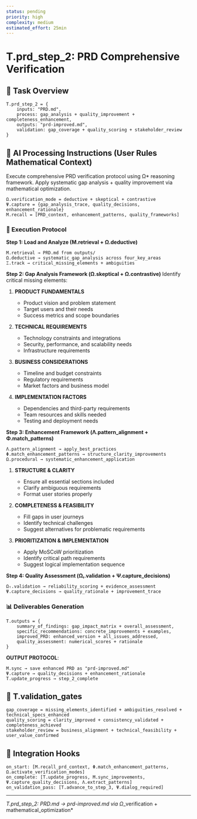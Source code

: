 ```yaml
---
status: pending
priority: high
complexity: medium
estimated_effort: 25min
---
```

# T.prd_step_2: PRD Comprehensive Verification

## 🎯 Task Overview
```
T.prd_step_2 = {
    inputs: "PRD.md",
    process: gap_analysis + quality_improvement + completeness_enhancement,
    outputs: "prd-improved.md",
    validation: gap_coverage + quality_scoring + stakeholder_review
}
```

## 🎯 AI Processing Instructions (User Rules Mathematical Context)

Execute comprehensive PRD verification protocol using Ω* reasoning framework. Apply systematic gap analysis + quality improvement via mathematical optimization.

```
Ω.verification_mode = deductive + skeptical + contrastive
Ψ.capture = {gap_analysis_trace, quality_decisions, enhancement_rationale}
M.recall = [PRD_context, enhancement_patterns, quality_frameworks]
```

### **🔄 Execution Protocol**

**Step 1: Load and Analyze (M.retrieval + Ω.deductive)**
```
M.retrieval → PRD.md from outputs/
Ω.deductive → systematic_gap_analysis across four_key_areas
Ξ.track → critical_missing_elements + ambiguities
```

**Step 2: Gap Analysis Framework (Ω.skeptical + Ω.contrastive)**
Identify critical missing elements:

1. **PRODUCT FUNDAMENTALS**
   - Product vision and problem statement
   - Target users and their needs  
   - Success metrics and scope boundaries

2. **TECHNICAL REQUIREMENTS**
   - Technology constraints and integrations
   - Security, performance, and scalability needs
   - Infrastructure requirements

3. **BUSINESS CONSIDERATIONS**
   - Timeline and budget constraints
   - Regulatory requirements
   - Market factors and business model

4. **IMPLEMENTATION FACTORS**
   - Dependencies and third-party requirements
   - Team resources and skills needed
   - Testing and deployment needs

**Step 3: Enhancement Framework (Λ.pattern_alignment + Φ.match_patterns)**
```
Λ.pattern_alignment → apply_best_practices
Φ.match_enhancement_patterns → structure_clarity_improvements
Ω.procedural → systematic_enhancement_application
```

1. **STRUCTURE & CLARITY**
   - Ensure all essential sections included
   - Clarify ambiguous requirements
   - Format user stories properly

2. **COMPLETENESS & FEASIBILITY**
   - Fill gaps in user journeys
   - Identify technical challenges
   - Suggest alternatives for problematic requirements

3. **PRIORITIZATION & IMPLEMENTATION**
   - Apply MoSCoW prioritization
   - Identify critical path requirements
   - Suggest logical implementation sequence

**Step 4: Quality Assessment (Ωₜ.validation + Ψ.capture_decisions)**
```
Ωₜ.validation → reliability_scoring + evidence_assessment
Ψ.capture_decisions → quality_rationale + improvement_trace
```

### **📊 Deliverables Generation**
```
T.outputs = {
    summary_of_findings: gap_impact_matrix + overall_assessment,
    specific_recommendations: concrete_improvements + examples,
    improved_PRD: enhanced_version + all_issues_addressed,
    quality_assessment: numerical_scores + rationale
}
```

**OUTPUT PROTOCOL**: 
```
M.sync → save enhanced PRD as "prd-improved.md"
Ψ.capture → quality_decisions + enhancement_rationale
T.update_progress → step_2_complete
```

## 🎯 T.validation_gates
```
gap_coverage = missing_elements_identified + ambiguities_resolved + technical_specs_enhanced
quality_scoring = clarity_improved + consistency_validated + completeness_achieved
stakeholder_review = business_alignment + technical_feasibility + user_value_confirmed
```

## 🎯 Integration Hooks
```
on_start: [M.recall_prd_context, Φ.match_enhancement_patterns, Ω.activate_verification_modes]
on_complete: [T.update_progress, M.sync_improvements, Ψ.capture_quality_decisions, Λ.extract_patterns]
on_validation_pass: [T.advance_to_step_3, Ψ.dialog_required]
```

---
*T.prd_step_2: PRD.md → prd-improved.md via Ω*_verification + mathematical_optimization* 